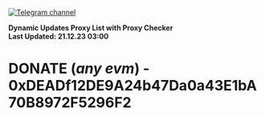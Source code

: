 [![Telegram channel](https://img.shields.io/endpoint?url=https://runkit.io/damiankrawczyk/telegram-badge/branches/master?url=https://t.me/n4z4v0d)](https://t.me/n4z4v0d) 

**Dynamic Updates Proxy List with Proxy Checker**  
**Last Updated: 21.12.23 03:00**

# DONATE (_any evm_) - 0xDEADf12DE9A24b47Da0a43E1bA70B8972F5296F2
